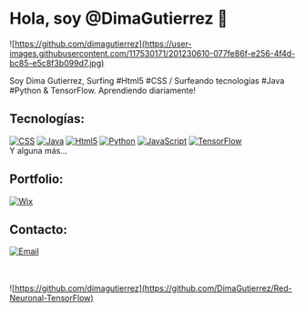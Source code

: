 # Hola, soy @DimaGutierrez 👋

![https://github.com/dimagutierrez](https://user-images.githubusercontent.com/117530171/201230610-077fe86f-e256-4f4d-bc85-e5c8f3b099d7.jpg)

Soy Dima Gutierrez, Surfing #Html5 #CSS / Surfeando tecnologías #Java #Python & TensorFlow. Aprendiendo diariamente!



## Tecnologías:
[![CSS](https://img.shields.io/badge/CSS-232F3E?style=for-the-badge&logo=bootstrap&logoColor=white&labelColor=101010)]()
[![Java](https://img.shields.io/badge/Java-007396?style=for-the-badge&logo=github&logoColor=white&labelColor=101010)]()
[![Html5](https://img.shields.io/badge/Html5-FA7343?style=for-the-badge&logo=Html5&logoColor=white&labelColor=101010)]()
[![Python](https://img.shields.io/badge/Python-0095D5?style=for-the-badge&logo=Python&logoColor=white&labelColor=101010)]()
[![JavaScript](https://img.shields.io/badge/JavaScript-F7DF1E?style=for-the-badge&logo=javascript&logoColor=white&labelColor=101010)]()
[![TensorFlow](https://img.shields.io/badge/TensorFlow-f8a506?style=for-the-badge&logo=Tensorflow&logoColor=white&labelColor=101010)]()
</br>
Y alguna más...

## Portfolio:
[![Wix](https://img.shields.io/badge/wix🔥🔥🔥-DIMA>>JOBBOX-FA7343?style=for-the-badge&logo=Wix&logoColor=white&labelColor=101010)](https://diegosurf.wixsite.com/diegorgutierrez)

## Contacto:
[![Email](https://img.shields.io/badge/diegorgutierrez@live.com.ar-email_personal-FA7343?style=for-the-badge&logo=github&logoColor=white&labelColor=101010)](mailto:diegorgutierrez@live.com.ar)
</br></br>
</br>

![https://github.com/dimagutierrez](https://github.com/DimaGutierrez/Red-Neuronal-TensorFlow)
<!---
DimaGutierrez/DimaGutierrez is a ✨ special ✨ repository because its `README.md` (this file) appears on your GitHub profile.
You can click the Preview link to take a look at your changes. #wework #java #python
--->
